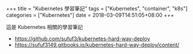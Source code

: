 +++
title = "Kubernetes 學習筆記"
tags = ["Kubernetes", "container", "k8s"]
categories = ["Kubernetes"]
date = 2018-03-09T14:51:05+08:00
+++

這是 Kubernetes 相關的學習筆記

- https://github.com/sufuf3/kubernetes-hard-way-deploy
- https://sufuf3149.gitbooks.io/kubernetes-hard-way-deploy/content/

